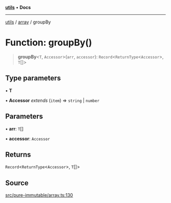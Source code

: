 [**utils**](../../../README.md) • **Docs**

***

[utils](../../../globals.md) / [array](../README.md) / groupBy

# Function: groupBy()

> **groupBy**\<`T`, `Accessor`\>(`arr`, `accessor`): `Record`\<`ReturnType`\<`Accessor`\>, `T`[]\>

## Type parameters

• **T**

• **Accessor** *extends* (`item`) => `string` \| `number`

## Parameters

• **arr**: `T`[]

• **accessor**: `Accessor`

## Returns

`Record`\<`ReturnType`\<`Accessor`\>, `T`[]\>

## Source

[src/pure-immutable/array.ts:130](https://github.com/alpinisme/utils/blob/825f78da0ace828df12ea4d598fd95fa96ee25f5/src/pure-immutable/array.ts#L130)
